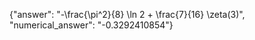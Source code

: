{"answer": "-\\frac{\\pi^2}{8} \\ln 2 + \\frac{7}{16} \\zeta(3)", "numerical_answer": "-0.3292410854"}